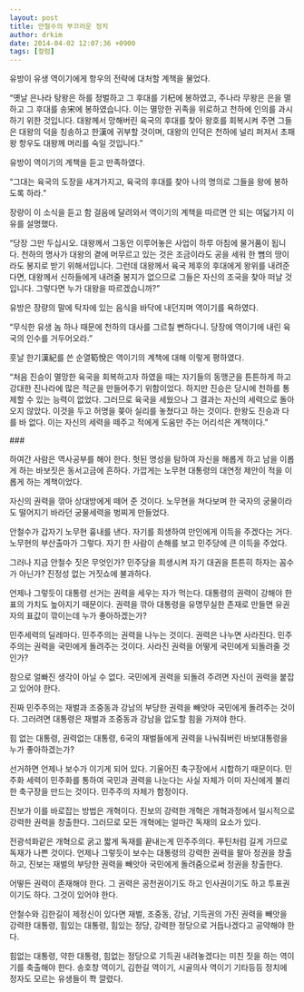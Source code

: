 ```yaml
---
layout: post
title: 안철수의 부끄러운 정치
author: drkim
date: 2014-04-02 12:07:36 +0900
tags: [컬럼]
---
```

  


유방이 유생 역이기에게 항우의 전략에 대처할 계책을 물었다. 

  


“옛날 은나라 탕왕은 하를 정벌하고 그 후대를 기杞에 봉하였고, 주나라 무왕은 은을 멸하고 그 후대를 송宋에 봉하였습니다. 이는 멸망한 귀족을 위로하고 천하에 인의를 과시하기 위한 것입니다. 대왕께서 망해버린 육국의 후대를 찾아 왕호를 회복시켜 주면 그들은 대왕의 덕을 칭송하고 한漢에 귀부할 것이며, 대왕의 인덕은 천하에 널리 퍼져서 초패왕 항우도 대왕께 머리를 숙일 것입니다.” 

  


유방이 역이기의 계책을 듣고 만족하였다. 

  


“그대는 육국의 도장을 새겨가지고, 육국의 후대를 찾아 나의 명의로 그들을 왕에 봉하도록 하라.”

  


장량이 이 소식을 듣고 함 걸음에 달려와서 역이기의 계책을 따르면 안 되는 여덟가지 이유를 설명했다. 

  


“당장 그만 두십시오. 대왕께서 그동안 이루어놓은 사업이 하루 아침에 물거품이 됩니다. 천하의 명사가 대왕의 곁에 머무르고 있는 것은 조금이라도 공을 세워 한 뼘의 땅이라도 봉지로 받기 위해서입니다. 그런데 대왕께서 육국 제후의 후대에게 왕위를 내려준다면, 대왕께서 신하들에게 내려줄 봉지가 없으므로 그들은 자신의 조국을 찾아 떠날 것입니다. 그렇다면 누가 대왕을 따르겠습니까?”

  


유방은 장량의 말에 탁자에 있는 음식을 바닥에 내던지며 역이기를 욕하였다.

  


“무식한 유생 놈 하나 때문에 천하의 대사를 그르칠 뻔하다니. 당장에 역이기에 내린 육국의 인수를 거두어오라.” 

  


훗날 한기漢紀를 쓴 순열筍悅은 역이기의 계책에 대해 이렇게 평하였다.

  


“처음 진승이 멸망한 육국을 회복하고자 하였을 때는 자기들의 동맹군을 튼튼하게 하고 강대한 진나라에 많은 적군을 만들어주기 위함이었다. 하지만 진승은 당시에 천하를 통제할 수 있는 능력이 없었다. 그러므로 육국을 세웠으나 그 결과는 자신의 세력으로 돌아오지 않았다. 이것을 두고 허명을 쫒아 실리를 놓쳤다고 하는 것이다. 한왕도 진승과 다를 바 없다. 이는 자신의 세력을 떼주고 적에게 도움만 주는 어리석은 계책이다.” 

  


\### 

  


하여간 사람은 역사공부를 해야 한다. 헛된 명성을 탐하여 자신을 해롭게 하고 남을 이롭게 하는 바보짓은 동서고금에 흔하다. 가깝게는 노무현 대통령의 대연정 제안이 적을 이롭게 하는 계책이었다. 

  


자신의 권력을 깎아 상대방에게 떼어 준 것이다. 노무현을 쳐다보며 한 국자의 궁물이라도 떨어지기 바라던 궁물세력을 벙찌게 만들었다. 

  


안철수가 갑자기 노무현 흉내를 낸다. 자기를 희생하여 만인에게 이득을 주겠다는 거다. 노무현의 부산출마가 그렇다. 자기 한 사람이 손해를 보고 민주당에 큰 이득을 주었다. 

  


그러나 지금 안철수 짓은 무엇인가? 민주당을 희생시켜 자기 대권을 튼튼히 하자는 꼼수가 아닌가? 진정성 없는 거짓쇼에 불과하다. 

  


언제나 그렇듯이 대통령 선거는 권력을 세우는 자가 먹는다. 대통령의 권력이 강해야 한 표의 가치도 높아지기 때문이다. 권력을 깎아 대통령을 유명무실한 존재로 만들면 유권자의 표값이 깎이는데 누가 좋아하겠는가? 

  


민주세력의 딜레마다. 민주주의는 권력을 나누는 것이다. 권력은 나누면 사라진다. 민주주의는 권력을 국민에게 돌려주는 것이다. 사라진 권력을 어떻게 국민에게 되돌려줄 것인가? 

  


참으로 얼빠진 생각이 아닐 수 없다. 국민에게 권력을 되돌려 주려면 자신이 권력을 붙잡고 있어야 한다. 

  


진짜 민주주의는 재벌과 조중동과 강남의 부당한 권력을 빼앗아 국민에게 돌려주는 것이다. 그러려면 대통령은 재벌과 조중동과 강남을 압도할 힘을 가져야 한다. 

  


힘 없는 대통령, 권력없는 대통령, 6국의 재벌들에게 권력을 나눠줘버린 바보대통령을 누가 좋아하겠는가? 

  


선거하면 언제나 보수가 이기게 되어 있다. 기울어진 축구장에서 시합하기 때문이다. 민주화 세력이 민주화를 통하여 국민과 권력을 나눈다는 사실 자체가 이미 자신에게 불리한 축구장을 만드는 것이다. 민주주의 자체가 함정이다. 

  


진보가 이를 바로잡는 방법은 개혁이다. 진보의 강력한 개혁은 개혁과정에서 일시적으로 강력한 권력을 창출한다. 그러므로 모든 개혁에는 얼마간 독재의 요소가 있다. 

  


전광석화같은 개혁으로 굵고 짧게 독재를 끝내는게 민주주의다. 푸틴처럼 길게 가므로 독재가 나쁜 것이다. 언제나 그렇듯이 보수는 대통령의 강력한 권력을 팔아 정권을 창출하고, 진보는 재벌의 부당한 권력을 빼앗아 국민에게 돌려줌으로써 정권을 창출한다. 

  


어떻든 권력이 존재해야 한다. 그 권력은 공천권이기도 하고 인사권이기도 하고 투표권이기도 하다. 그것이 있어야 한다. 

  


안철수와 김한길이 제정신이 있다면 재벌, 조중동, 강남, 기득권의 가진 권력을 빼앗을 강력한 대통령, 힘있는 대통령, 힘있는 정당, 강력한 정당으로 거듭나겠다고 공약해야 한다. 

  


힘없는 대통령, 약한 대통령, 힘없는 정당으로 기득권 내려놓겠다는 미친 짓을 하는 역이기를 축출해야 한다. 송호창 역이기, 김한길 역이기, 시골의사 역이기 기타등등 정치에 정자도 모르는 유생들이 쫙 깔렸다.